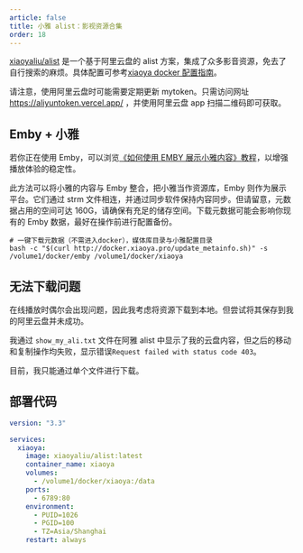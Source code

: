 ```yaml
---
article: false
title: 小雅 alist：影视资源合集
order: 18
---
```


[xiaoyaliu/alist](https://hub.docker.com/r/xiaoyaliu/alist) 是一个基于阿里云盘的 alist 方案，集成了众多影音资源，免去了自行搜索的麻烦。具体配置可参考[xiaoya docker 配置指南](https://xiaoyaliu.notion.site/xiaoya-docker-69404af849504fa5bcf9f2dd5ecaa75f)。

请注意，使用阿里云盘时可能需要定期更新 mytoken。只需访问网址 https://aliyuntoken.vercel.app/ ，并使用阿里云盘 app 扫描二维码即可获取。

## Emby + 小雅

若你正在使用 Emby，可以浏览[《如何使用 EMBY 展示小雅内容》教程](https://xiaoyaliu.notion.site/d353c9ceb15444d7b8e21ce6097ed739?v=145044ac8252470a9feef094ff1db520)，以增强播放体验的稳定性。

此方法可以将小雅的内容与 Emby 整合，把小雅当作资源库，Emby 则作为展示平台。它们通过 strm 文件相连，并通过同步软件保持内容同步。但请留意，元数据占用的空间可达 160G，请确保有充足的储存空间。下载元数据可能会影响你现有的 Emby 数据，最好在操作前进行配置备份。

```shell
# 一键下载元数据（不需进入docker），媒体库目录与小雅配置目录
bash -c "$(curl http://docker.xiaoya.pro/update_metainfo.sh)" -s /volume1/docker/emby /volume1/docker/xiaoya
```

## 无法下载问题

在线播放时偶尔会出现问题，因此我考虑将资源下载到本地。但尝试将其保存到我的阿里云盘并未成功。

我通过 `show_my_ali.txt` 文件在阿雅 alist 中显示了我的云盘内容，但之后的移动和复制操作均失败，显示错误`Request failed with status code 403`。

目前，我只能通过单个文件进行下载。

## 部署代码

```yml
version: "3.3"

services:
  xiaoya:
    image: xiaoyaliu/alist:latest
    container_name: xiaoya
    volumes:
      - /volume1/docker/xiaoya:/data
    ports:
      - 6789:80
    environment:
      - PUID=1026
      - PGID=100
      - TZ=Asia/Shanghai
    restart: always
```
